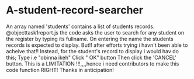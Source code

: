 # A-student-record-searcher
An array named 'students' contains a list of students records.
@objecttask1report.js the code asks the user to search for any student on the register by typing its fullname.
On entering the name the students records is expected to display.
But!! after efforts trying i havn't been able to acheive that!!
Instead, for the student's record to display i would hav do this;
Type i.e  "obinna ikeh"
Click " OK" button
Then click the 'CANCEL' button.
This is a LIMITATION !!!,,,,hence i need contributors to make this code function RIGHT!
Thanks in anticipation!
